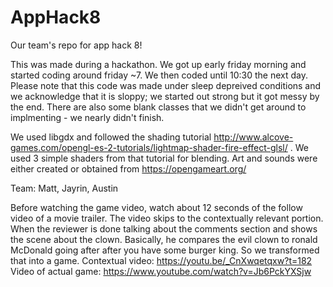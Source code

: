 # AppHack8
Our team's repo for app hack 8!

This was made during a hackathon. We got up early friday morning and started coding around friday ~7. We then coded until 10:30 the next day. 
Please note that this code was made under sleep depreived conditions and we acknowledge that it is sloppy; we started out strong but it got messy by the end.
There are also some blank classes that we didn't get around to implmenting - we nearly didn't finish. 

We used libgdx and followed the shading tutorial http://www.alcove-games.com/opengl-es-2-tutorials/lightmap-shader-fire-effect-glsl/ .
We used 3 simple shaders from that tutorial for blending. Art and sounds were either created or obtained from https://opengameart.org/

Team: Matt, Jayrin, Austin 


Before watching the game video, watch about 12 seconds of the follow video of a movie trailer. The video skips to the contextually relevant portion. When the reviewer is done talking about the comments section and shows the scene about the clown. Basically, he compares the evil clown to ronald McDonald going after after you have some burger king. So we transformed that into a game.
Contextual video: https://youtu.be/_CnXwqetqxw?t=182
Video of actual game: https://www.youtube.com/watch?v=Jb6PckYXSjw

